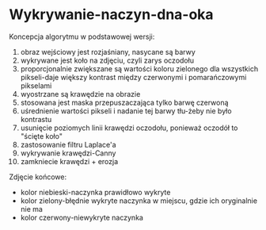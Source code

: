 # Wykrywanie-naczyn-dna-oka
Koncepcja algorytmu w podstawowej wersji:
1) obraz wejściowy jest rozjaśniany, nasycane są barwy
2) wykrywane jest koło na zdjęciu, czyli zarys oczodołu
3) proporcjonalnie zwiększane są wartości koloru zielonego dla wszystkich pikseli-daje większy kontrast między czerwonymi i pomarańczowymi pikselami
4) wyostrzane są krawędzie na obrazie
5) stosowana jest maska przepuszaczająca tylko barwę czerwoną
6) uśrednienie wartości pikseli i nadanie tej barwy tłu-żeby nie było kontrastu
7) usunięcie poziomych linii krawędzi oczodołu, ponieważ oczodół to "ścięte koło"
8) zastosowanie filtru Laplace'a
9) wykrywanie krawędzi-Canny
10) zamkniecie krawędzi + erozja

Zdjęcie końcowe:
- kolor niebieski-naczynka prawidłowo wykryte
- kolor zielony-błędnie wykryte naczynka w miejscu, gdzie ich oryginalnie nie ma
- kolor czerwony-niewykryte naczynka
